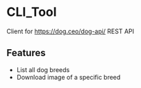 # CLI_Tool
Client for https://dog.ceo/dog-api/ REST API

## Features
 - List all dog breeds
 - Download image of a specific breed
